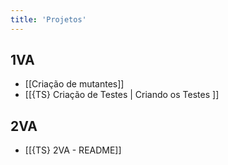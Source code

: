 ```yaml
---
title: 'Projetos'
---
```


## 1VA

- [[Criação de mutantes]]
- [[{TS} Criação de Testes | Criando os Testes ]]


## 2VA

- [[{TS} 2VA - README]]
